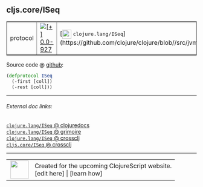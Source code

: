 ## cljs.core/ISeq



 <table border="1">
<tr>
<td>protocol</td>
<td><a href="https://github.com/cljsinfo/cljs-api-docs/tree/0.0-927"><img valign="middle" alt="[+] 0.0-927" title="Added in 0.0-927" src="https://img.shields.io/badge/+-0.0--927-lightgrey.svg"></a> </td>
<td>
[<img height="24px" valign="middle" src="http://i.imgur.com/1GjPKvB.png"> <samp>clojure.lang/ISeq</samp>](https://github.com/clojure/clojure/blob//src/jvm/clojure/lang/ISeq.java)
</td>
</tr>
</table>









Source code @ [github](https://github.com/clojure/clojurescript/blob/r1889/src/cljs/cljs/core.cljs#L217-L219):

```clj
(defprotocol ISeq
  (-first [coll])
  (-rest [coll]))
```

<!--
Repo - tag - source tree - lines:

 <pre>
clojurescript @ r1889
└── src
    └── cljs
        └── cljs
            └── <ins>[core.cljs:217-219](https://github.com/clojure/clojurescript/blob/r1889/src/cljs/cljs/core.cljs#L217-L219)</ins>
</pre>

-->

---



###### External doc links:

[`clojure.lang/ISeq` @ clojuredocs](http://clojuredocs.org/clojure.lang/ISeq)<br>
[`clojure.lang/ISeq` @ grimoire](http://conj.io/store/v1/org.clojure/clojure/1.7.0-beta3/clj/clojure.lang/ISeq/)<br>
[`clojure.lang/ISeq` @ crossclj](http://crossclj.info/fun/clojure.lang/ISeq.html)<br>
[`cljs.core/ISeq` @ crossclj](http://crossclj.info/fun/cljs.core.cljs/ISeq.html)<br>

---

 <table>
<tr><td>
<img valign="middle" align="right" width="48px" src="http://i.imgur.com/Hi20huC.png">
</td><td>
Created for the upcoming ClojureScript website.<br>
[edit here] | [learn how]
</td></tr></table>

[edit here]:https://github.com/cljsinfo/cljs-api-docs/blob/master/cljsdoc/cljs.core/ISeq.cljsdoc
[learn how]:https://github.com/cljsinfo/cljs-api-docs/wiki/cljsdoc-files

<!--

This information was too distracting to show to readers, but I'll leave it
commented here since it is helpful to:

- pretty-print the data used to generate this document
- and show how to retrieve that data



The API data for this symbol:

```clj
{:ns "cljs.core",
 :name "ISeq",
 :history [["+" "0.0-927"]],
 :type "protocol",
 :full-name-encode "cljs.core/ISeq",
 :source {:code "(defprotocol ISeq\n  (-first [coll])\n  (-rest [coll]))",
          :title "Source code",
          :repo "clojurescript",
          :tag "r1889",
          :filename "src/cljs/cljs/core.cljs",
          :lines [217 219]},
 :methods [{:name "-first", :signature ["[coll]"], :docstring nil}
           {:name "-rest", :signature ["[coll]"], :docstring nil}],
 :full-name "cljs.core/ISeq",
 :clj-symbol "clojure.lang/ISeq"}

```

Retrieve the API data for this symbol:

```clj
;; from Clojure REPL
(require '[clojure.edn :as edn])
(-> (slurp "https://raw.githubusercontent.com/cljsinfo/cljs-api-docs/catalog/cljs-api.edn")
    (edn/read-string)
    (get-in [:symbols "cljs.core/ISeq"]))
```

-->
